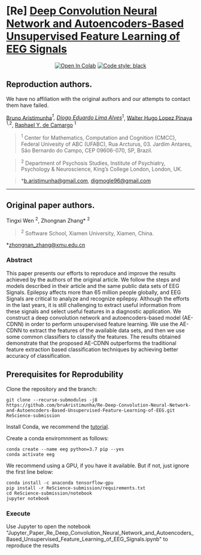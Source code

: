 # [Re] [Deep Convolution Neural Network and Autoencoders-Based Unsupervised Feature Learning of EEG Signals](https://doi.org/10.1109/ACCESS.2018.2833746)

<p align="center">
<a href="https://colab.research.google.com/github/bruAristimunha/ReScience-submission/blob/Aristimunha-Alves-Pinaya-Camargo/notebook/Jupyter_Paper_Re_Deep_Convolution_Neural_Network_and_Autoencoders_Based_Unsupervised_Feature_Learning_of_EEG_Signals.ipynb" target="_parent"><img src="https://colab.research.google.com/assets/colab-badge.svg" alt="Open In Colab"/></a>
<a href="https://github.com/psf/black"><img alt="Code style: black" src="https://img.shields.io/badge/code%20style-black-000000.svg"></a>
</p>

## Reproduction authors.

We have no affiliation with the original authors and our attempts to contact them have failed.

[Bruno Aristimunha](https://github.com/bruAristimunha)*<sup>1</sup>, [Diogo Eduardo Lima Alves](https://github.com/DiogoEduardo)*<sup>1</sup>, [Walter Hugo Lopez Pinaya](https://github.com/warvito) <sup>1,2</sup>, [Raphael Y. de Camargo](https://rycamargo.wixsite.com) <sup>1</sup>

> <sup>1</sup> Center for Mathematics, Computation and Cognition (CMCC), Federal Univesity of ABC (UFABC), Rua Arcturus, 03. Jardim Antares, São Bernardo do Campo, CEP 09606-070, SP, Brazil.

> <sup>2</sup> Department of Psychosis Studies, Institute of Psychiatry, Psychology & Neuroscience, King’s College London, London, UK.

>*b.aristimunha@gmail.com, digmogle96@gmail.com

---

## Original paper authors.

Tingxi Wen <sup>2</sup>, Zhongnan Zhang* <sup>2</sup>

> <sup>2</sup> Software School, Xiamen University, Xiamen, China.

*zhongnan_zhang@xmu.edu.cn


### Abstract


This paper presents our efforts to reproduce and improve the results achieved by the authors of the original article. We follow the steps and models described in their article and the same public data sets of EEG Signals. Epilepsy affects more than 65 million people globally, and EEG Signals are critical to analyze and recognize epilepsy. Although the efforts in the last years, it is still challenging to extract useful information from these signals and select useful features in a diagnostic application. We construct a deep convolution network and autoencoders-based model (AE-CDNN) in order to perform unsupervised feature learning. We use the AE-CDNN to extract the features of the available data sets, and then we use some common classifiers to classify the features. The results obtained demonstrate that the proposed AE-CDNN outperforms the traditional feature extraction based classification techniques by achieving better accuracy of classification.


## Prerequisites for Reprodubility

Clone the repository and the branch:

```shell
git clone --recurse-submodules -j8 https://github.com/bruAristimunha/Re-Deep-Convolution-Neural-Network-and-Autoencoders-Based-Unsupervised-Feature-Learning-of-EEG.git ReScience-submission
```

Install Conda, we recommend the [tutorial](https://docs.conda.io/projects/conda/en/latest/user-guide/install/index.html).

Create a conda enviromnment as follows:

```shell
conda create --name eeg python=3.7 pip --yes
conda activate eeg
```
We recommend using a GPU, if you have it available. But if not, just ignore the first line below:

```shell
conda install -c anaconda tensorflow-gpu 
pip install -r ReScience-submission/requirements.txt
cd ReScience-submission/notebook
jupyter notebook
```

### Execute

Use Jupyter to open the notebook "Jupyter_Paper_Re_Deep_Convolution_Neural_Network_and_Autoencoders_Based_Unsupervised_Feature_Learning_of_EEG_Signals.ipynb" to reproduce the results